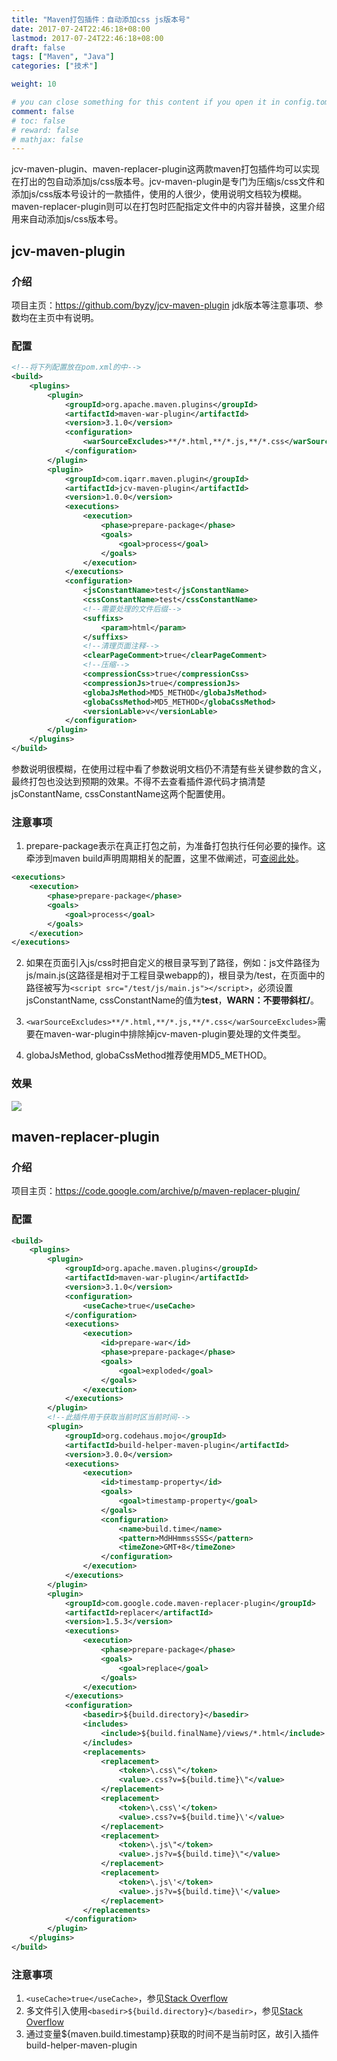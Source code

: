 ```yaml
---
title: "Maven打包插件：自动添加css js版本号"
date: 2017-07-24T22:46:18+08:00
lastmod: 2017-07-24T22:46:18+08:00
draft: false
tags: ["Maven", "Java"]
categories: ["技术"]

weight: 10

# you can close something for this content if you open it in config.toml.
comment: false
# toc: false
# reward: false
# mathjax: false
---
```

jcv-maven-plugin、maven-replacer-plugin这两款maven打包插件均可以实现在打出的包自动添加js/css版本号。jcv-maven-plugin是专门为压缩js/css文件和添加js/css版本号设计的一款插件，使用的人很少，使用说明文档较为模糊。maven-replacer-plugin则可以在打包时匹配指定文件中的内容并替换，这里介绍用来自动添加js/css版本号。

<!-- more -->

## jcv-maven-plugin

### 介绍

项目主页：https://github.com/byzy/jcv-maven-plugin jdk版本等注意事项、参数均在主页中有说明。

### 配置

```xml
<!--将下列配置放在pom.xml的中-->
<build>
    <plugins>
        <plugin>
            <groupId>org.apache.maven.plugins</groupId>
            <artifactId>maven-war-plugin</artifactId>
            <version>3.1.0</version>
            <configuration>
                <warSourceExcludes>**/*.html,**/*.js,**/*.css</warSourceExcludes>
            </configuration>
        </plugin>
        <plugin>
            <groupId>com.iqarr.maven.plugin</groupId>
            <artifactId>jcv-maven-plugin</artifactId>
            <version>1.0.0</version>
            <executions>
                <execution>
                    <phase>prepare-package</phase>
                    <goals>
                        <goal>process</goal>
                    </goals>
                </execution>
            </executions>
            <configuration>
                <jsConstantName>test</jsConstantName>
                <cssConstantName>test</cssConstantName>
                <!--需要处理的文件后缀-->
                <suffixs>
                    <param>html</param>
                </suffixs>
                <!--清理页面注释-->
                <clearPageComment>true</clearPageComment>
                <!--压缩-->
                <compressionCss>true</compressionCss>
                <compressionJs>true</compressionJs>
                <globaJsMethod>MD5_METHOD</globaJsMethod>
                <globaCssMethod>MD5_METHOD</globaCssMethod>
                <versionLable>v</versionLable>
            </configuration>
        </plugin>
    </plugins>
</build>
```

参数说明很模糊，在使用过程中看了参数说明文档仍不清楚有些关键参数的含义，最终打包也没达到预期的效果。不得不去查看插件源代码才搞清楚jsConstantName, cssConstantName这两个配置使用。

### 注意事项

1. prepare-package表示在真正打包之前，为准备打包执行任何必要的操作。这牵涉到maven build声明周期相关的配置，这里不做阐述，可[查阅此处](http://wiki.jikexueyuan.com/project/maven/build-life-cycle.html)。
```xml
<executions>
    <execution>
        <phase>prepare-package</phase>
        <goals>
            <goal>process</goal>
        </goals>
    </execution>
</executions>
```

2. 如果在页面引入js/css时把自定义的根目录写到了路径，例如：js文件路径为js/main.js(这路径是相对于工程目录webapp的)，根目录为/test，在页面中的路径被写为`<script src="/test/js/main.js"></script>`，必须设置jsConstantName, cssConstantName的值为**test**，**WARN：不要带斜杠/**。

3. `<warSourceExcludes>**/*.html,**/*.js,**/*.css</warSourceExcludes>`需要在maven-war-plugin中排除掉jcv-maven-plugin要处理的文件类型。

4. globaJsMethod, globaCssMethod推荐使用MD5_METHOD。



### 效果

![](http://7xnocv.com1.z0.glb.clouddn.com/20170725170732_optBsq_Screenshot.jpeg)

## maven-replacer-plugin

### 介绍

项目主页：https://code.google.com/archive/p/maven-replacer-plugin/

### 配置

```xml
<build>
    <plugins>
        <plugin>
            <groupId>org.apache.maven.plugins</groupId>
            <artifactId>maven-war-plugin</artifactId>
            <version>3.1.0</version>
            <configuration>
                <useCache>true</useCache>
            </configuration>
            <executions>
                <execution>
                    <id>prepare-war</id>
                    <phase>prepare-package</phase>
                    <goals>
                        <goal>exploded</goal>
                    </goals>
                </execution>
            </executions>
        </plugin>
        <!--此插件用于获取当前时区当前时间-->
        <plugin>
            <groupId>org.codehaus.mojo</groupId>
            <artifactId>build-helper-maven-plugin</artifactId>
            <version>3.0.0</version>
            <executions>
                <execution>
                    <id>timestamp-property</id>
                    <goals>
                        <goal>timestamp-property</goal>
                    </goals>
                    <configuration>
                        <name>build.time</name>
                        <pattern>MdHHmmssSSS</pattern>
                        <timeZone>GMT+8</timeZone>
                    </configuration>
                </execution>
            </executions>
        </plugin>
        <plugin>
            <groupId>com.google.code.maven-replacer-plugin</groupId>
            <artifactId>replacer</artifactId>
            <version>1.5.3</version>
            <executions>
                <execution>
                    <phase>prepare-package</phase>
                    <goals>
                        <goal>replace</goal>
                    </goals>
                </execution>
            </executions>
            <configuration>
                <basedir>${build.directory}</basedir>
                <includes>
                    <include>${build.finalName}/views/*.html</include>
                </includes>
                <replacements>
                    <replacement>
                        <token>\.css\"</token>
                        <value>.css?v=${build.time}\"</value>
                    </replacement>
                    <replacement>
                        <token>\.css\'</token>
                        <value>.css?v=${build.time}\'</value>
                    </replacement>
                    <replacement>
                        <token>\.js\"</token>
                        <value>.js?v=${build.time}\"</value>
                    </replacement>
                    <replacement>
                        <token>\.js\'</token>
                        <value>.js?v=${build.time}\'</value>
                    </replacement>
                </replacements>
            </configuration>
        </plugin>
    </plugins>
</build>
```

### 注意事项

1. `<useCache>true</useCache>`，参见[Stack Overflow](https://stackoverflow.com/questions/39105557/maven-replacer-plugin-to-replace-tokens-in-build-and-not-source)
2. 多文件引入使用`<basedir>${build.directory}</basedir>`，参见[Stack Overflow](https://stackoverflow.com/questions/42248547/maven-replacer-plugin-with-multiple-files)
3. 通过变量${maven.build.timestamp}获取的时间不是当前时区，故引入插件build-helper-maven-plugin